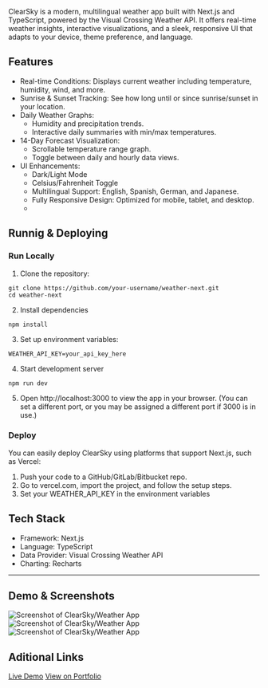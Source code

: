 ClearSky is a modern, multilingual weather app built with Next.js and TypeScript, powered by the Visual Crossing Weather API. It offers real-time weather insights, interactive visualizations, and a sleek, responsive UI that adapts to your device, theme preference, and language.

## Features

- Real-time Conditions: Displays current weather including temperature, humidity, wind, and more.
- Sunrise & Sunset Tracking: See how long until or since sunrise/sunset in your location.
- Daily Weather Graphs:
  - Humidity and precipitation trends.
  - Interactive daily summaries with min/max temperatures.
- 14-Day Forecast Visualization:
  - Scrollable temperature range graph.
  - Toggle between daily and hourly data views.
- UI Enhancements:
  - Dark/Light Mode
  - Celsius/Fahrenheit Toggle
  - Multilingual Support: English, Spanish, German, and Japanese.
  - Fully Responsive Design: Optimized for mobile, tablet, and desktop.
  - 
## Runnig & Deploying

### Run Locally

1. Clone the repository:
```
git clone https://github.com/your-username/weather-next.git
cd weather-next
```
2. Install dependencies
```
npm install
```
3. Set up environment variables:
```
WEATHER_API_KEY=your_api_key_here
```
4. Start development server
```
npm run dev
```
5. Open http://localhost:3000 to view the app in your browser. (You can set a different port, or you may be assigned a different port if 3000 is in use.)

### Deploy

You can easily deploy ClearSky using platforms that support Next.js, such as Vercel:
1. Push your code to a GitHub/GitLab/Bitbucket repo.
2. Go to vercel.com, import the project, and follow the setup steps.
3. Set your WEATHER_API_KEY in the environment variables

## Tech Stack

- Framework: Next.js
- Language: TypeScript
- Data Provider: Visual Crossing Weather API
- Charting: Recharts

_______

## Demo & Screenshots

![Screenshot of ClearSky/Weather App](https://images.ctfassets.net/5z7iu4f576oy/2kW6eeCo9a3FtEJXdz2jog/cd1eed737ba9de3167f073c640a98319/clearsky1.jpg)
![Screenshot of ClearSky/Weather App](https://images.ctfassets.net/5z7iu4f576oy/3iw6KfXdTPO6TrxEGtT59Y/988b129539fce2bffeba30f5443fb3b8/clearsky2.jpg)
![Screenshot of ClearSky/Weather App](https://images.ctfassets.net/5z7iu4f576oy/4IYUyXJrOb4KpGBG5VjKgU/dc9fef72bbd5c92c8b542d1ad5d534b6/clerasky3.jpg)

## Aditional Links
[Live Demo](https://clearsky2.vercel.app/)
[View on Portfolio](https://pablonicolas-portfolio.vercel.app/projects/01t1SJClJ9g5FRV9T3a9z5)






